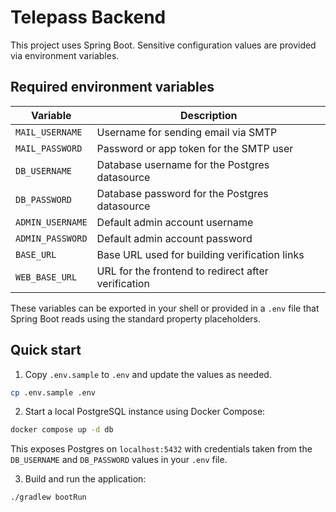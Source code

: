 # Telepass Backend

This project uses Spring Boot. Sensitive configuration values are provided via environment variables.

## Required environment variables

| Variable | Description |
| -------- | ----------- |
| `MAIL_USERNAME` | Username for sending email via SMTP |
| `MAIL_PASSWORD` | Password or app token for the SMTP user |
| `DB_USERNAME`   | Database username for the Postgres datasource |
| `DB_PASSWORD`   | Database password for the Postgres datasource |
| `ADMIN_USERNAME` | Default admin account username |
| `ADMIN_PASSWORD` | Default admin account password |
| `BASE_URL`      | Base URL used for building verification links |
| `WEB_BASE_URL`  | URL for the frontend to redirect after verification |

These variables can be exported in your shell or provided in a `.env` file that Spring Boot reads using the standard property placeholders.

## Quick start

1. Copy `.env.sample` to `.env` and update the values as needed.

```bash
cp .env.sample .env
```

2. Start a local PostgreSQL instance using Docker Compose:

```bash
docker compose up -d db
```

This exposes Postgres on `localhost:5432` with credentials taken from the
`DB_USERNAME` and `DB_PASSWORD` values in your `.env` file.

3. Build and run the application:

```bash
./gradlew bootRun
```
